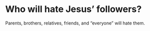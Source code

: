 # Who will hate Jesus’ followers?

Parents, brothers, relatives, friends, and “everyone” will hate them.
